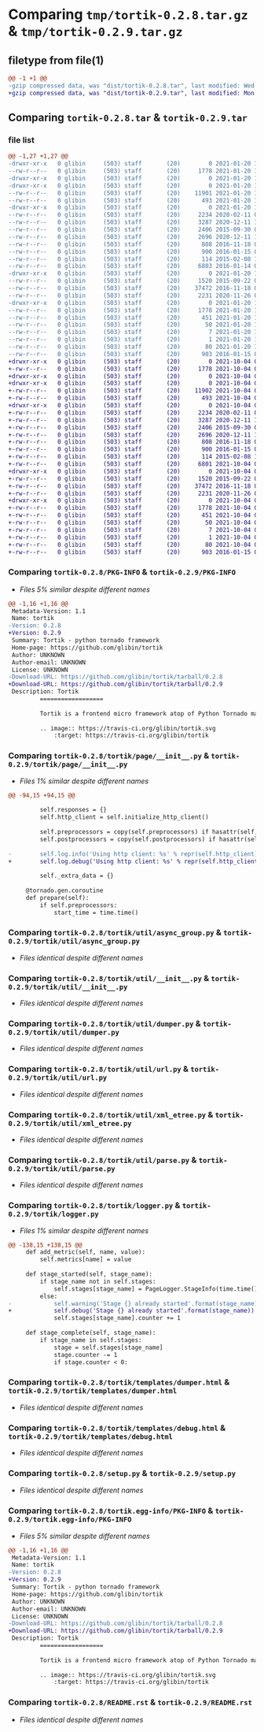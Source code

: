 # Comparing `tmp/tortik-0.2.8.tar.gz` & `tmp/tortik-0.2.9.tar.gz`

## filetype from file(1)

```diff
@@ -1 +1 @@
-gzip compressed data, was "dist/tortik-0.2.8.tar", last modified: Wed Jan 20 12:29:07 2021, max compression
+gzip compressed data, was "dist/tortik-0.2.9.tar", last modified: Mon Oct  4 08:51:11 2021, max compression
```

## Comparing `tortik-0.2.8.tar` & `tortik-0.2.9.tar`

### file list

```diff
@@ -1,27 +1,27 @@
-drwxr-xr-x   0 glibin     (503) staff       (20)        0 2021-01-20 12:29:07.000000 tortik-0.2.8/
--rw-r--r--   0 glibin     (503) staff       (20)     1778 2021-01-20 12:29:07.000000 tortik-0.2.8/PKG-INFO
-drwxr-xr-x   0 glibin     (503) staff       (20)        0 2021-01-20 12:29:07.000000 tortik-0.2.8/tortik/
-drwxr-xr-x   0 glibin     (503) staff       (20)        0 2021-01-20 12:29:07.000000 tortik-0.2.8/tortik/page/
--rw-r--r--   0 glibin     (503) staff       (20)    11901 2021-01-20 12:25:50.000000 tortik-0.2.8/tortik/page/__init__.py
--rw-r--r--   0 glibin     (503) staff       (20)      493 2021-01-20 12:26:27.000000 tortik-0.2.8/tortik/version.py
-drwxr-xr-x   0 glibin     (503) staff       (20)        0 2021-01-20 12:29:07.000000 tortik-0.2.8/tortik/util/
--rw-r--r--   0 glibin     (503) staff       (20)     2234 2020-02-11 09:45:20.000000 tortik-0.2.8/tortik/util/async_group.py
--rw-r--r--   0 glibin     (503) staff       (20)     3287 2020-12-11 10:58:16.000000 tortik-0.2.8/tortik/util/__init__.py
--rw-r--r--   0 glibin     (503) staff       (20)     2406 2015-09-30 08:49:43.000000 tortik-0.2.8/tortik/util/dumper.py
--rw-r--r--   0 glibin     (503) staff       (20)     2696 2020-12-11 10:58:16.000000 tortik-0.2.8/tortik/util/url.py
--rw-r--r--   0 glibin     (503) staff       (20)      808 2016-11-18 09:53:35.000000 tortik-0.2.8/tortik/util/xml_etree.py
--rw-r--r--   0 glibin     (503) staff       (20)      900 2016-01-15 05:45:37.000000 tortik-0.2.8/tortik/util/parse.py
--rw-r--r--   0 glibin     (503) staff       (20)      114 2015-02-08 18:29:56.000000 tortik-0.2.8/tortik/__init__.py
--rw-r--r--   0 glibin     (503) staff       (20)     6803 2016-01-14 09:27:10.000000 tortik-0.2.8/tortik/logger.py
-drwxr-xr-x   0 glibin     (503) staff       (20)        0 2021-01-20 12:29:07.000000 tortik-0.2.8/tortik/templates/
--rw-r--r--   0 glibin     (503) staff       (20)     1520 2015-09-22 06:52:57.000000 tortik-0.2.8/tortik/templates/dumper.html
--rw-r--r--   0 glibin     (503) staff       (20)    37472 2016-11-18 09:35:38.000000 tortik-0.2.8/tortik/templates/debug.html
--rw-r--r--   0 glibin     (503) staff       (20)     2231 2020-11-26 07:51:16.000000 tortik-0.2.8/setup.py
-drwxr-xr-x   0 glibin     (503) staff       (20)        0 2021-01-20 12:29:07.000000 tortik-0.2.8/tortik.egg-info/
--rw-r--r--   0 glibin     (503) staff       (20)     1778 2021-01-20 12:29:06.000000 tortik-0.2.8/tortik.egg-info/PKG-INFO
--rw-r--r--   0 glibin     (503) staff       (20)      451 2021-01-20 12:29:06.000000 tortik-0.2.8/tortik.egg-info/SOURCES.txt
--rw-r--r--   0 glibin     (503) staff       (20)       50 2021-01-20 12:29:06.000000 tortik-0.2.8/tortik.egg-info/requires.txt
--rw-r--r--   0 glibin     (503) staff       (20)        7 2021-01-20 12:29:06.000000 tortik-0.2.8/tortik.egg-info/top_level.txt
--rw-r--r--   0 glibin     (503) staff       (20)        1 2021-01-20 12:29:06.000000 tortik-0.2.8/tortik.egg-info/dependency_links.txt
--rw-r--r--   0 glibin     (503) staff       (20)       80 2021-01-20 12:29:07.000000 tortik-0.2.8/setup.cfg
--rw-r--r--   0 glibin     (503) staff       (20)      903 2016-01-15 05:56:09.000000 tortik-0.2.8/README.rst
+drwxr-xr-x   0 glibin     (503) staff       (20)        0 2021-10-04 08:51:11.000000 tortik-0.2.9/
+-rw-r--r--   0 glibin     (503) staff       (20)     1778 2021-10-04 08:51:11.000000 tortik-0.2.9/PKG-INFO
+drwxr-xr-x   0 glibin     (503) staff       (20)        0 2021-10-04 08:51:11.000000 tortik-0.2.9/tortik/
+drwxr-xr-x   0 glibin     (503) staff       (20)        0 2021-10-04 08:51:11.000000 tortik-0.2.9/tortik/page/
+-rw-r--r--   0 glibin     (503) staff       (20)    11902 2021-10-04 08:35:11.000000 tortik-0.2.9/tortik/page/__init__.py
+-rw-r--r--   0 glibin     (503) staff       (20)      493 2021-10-04 08:35:11.000000 tortik-0.2.9/tortik/version.py
+drwxr-xr-x   0 glibin     (503) staff       (20)        0 2021-10-04 08:51:11.000000 tortik-0.2.9/tortik/util/
+-rw-r--r--   0 glibin     (503) staff       (20)     2234 2020-02-11 09:45:20.000000 tortik-0.2.9/tortik/util/async_group.py
+-rw-r--r--   0 glibin     (503) staff       (20)     3287 2020-12-11 10:58:16.000000 tortik-0.2.9/tortik/util/__init__.py
+-rw-r--r--   0 glibin     (503) staff       (20)     2406 2015-09-30 08:49:43.000000 tortik-0.2.9/tortik/util/dumper.py
+-rw-r--r--   0 glibin     (503) staff       (20)     2696 2020-12-11 10:58:16.000000 tortik-0.2.9/tortik/util/url.py
+-rw-r--r--   0 glibin     (503) staff       (20)      808 2016-11-18 09:53:35.000000 tortik-0.2.9/tortik/util/xml_etree.py
+-rw-r--r--   0 glibin     (503) staff       (20)      900 2016-01-15 05:45:37.000000 tortik-0.2.9/tortik/util/parse.py
+-rw-r--r--   0 glibin     (503) staff       (20)      114 2015-02-08 18:29:56.000000 tortik-0.2.9/tortik/__init__.py
+-rw-r--r--   0 glibin     (503) staff       (20)     6801 2021-10-04 08:35:11.000000 tortik-0.2.9/tortik/logger.py
+drwxr-xr-x   0 glibin     (503) staff       (20)        0 2021-10-04 08:51:11.000000 tortik-0.2.9/tortik/templates/
+-rw-r--r--   0 glibin     (503) staff       (20)     1520 2015-09-22 06:52:57.000000 tortik-0.2.9/tortik/templates/dumper.html
+-rw-r--r--   0 glibin     (503) staff       (20)    37472 2016-11-18 09:35:38.000000 tortik-0.2.9/tortik/templates/debug.html
+-rw-r--r--   0 glibin     (503) staff       (20)     2231 2020-11-26 07:51:16.000000 tortik-0.2.9/setup.py
+drwxr-xr-x   0 glibin     (503) staff       (20)        0 2021-10-04 08:51:11.000000 tortik-0.2.9/tortik.egg-info/
+-rw-r--r--   0 glibin     (503) staff       (20)     1778 2021-10-04 08:51:11.000000 tortik-0.2.9/tortik.egg-info/PKG-INFO
+-rw-r--r--   0 glibin     (503) staff       (20)      451 2021-10-04 08:51:11.000000 tortik-0.2.9/tortik.egg-info/SOURCES.txt
+-rw-r--r--   0 glibin     (503) staff       (20)       50 2021-10-04 08:51:11.000000 tortik-0.2.9/tortik.egg-info/requires.txt
+-rw-r--r--   0 glibin     (503) staff       (20)        7 2021-10-04 08:51:11.000000 tortik-0.2.9/tortik.egg-info/top_level.txt
+-rw-r--r--   0 glibin     (503) staff       (20)        1 2021-10-04 08:51:11.000000 tortik-0.2.9/tortik.egg-info/dependency_links.txt
+-rw-r--r--   0 glibin     (503) staff       (20)       80 2021-10-04 08:51:11.000000 tortik-0.2.9/setup.cfg
+-rw-r--r--   0 glibin     (503) staff       (20)      903 2016-01-15 05:56:09.000000 tortik-0.2.9/README.rst
```

### Comparing `tortik-0.2.8/PKG-INFO` & `tortik-0.2.9/PKG-INFO`

 * *Files 5% similar despite different names*

```diff
@@ -1,16 +1,16 @@
 Metadata-Version: 1.1
 Name: tortik
-Version: 0.2.8
+Version: 0.2.9
 Summary: Tortik - python tornado framework
 Home-page: https://github.com/glibin/tortik
 Author: UNKNOWN
 Author-email: UNKNOWN
 License: UNKNOWN
-Download-URL: https://github.com/glibin/tortik/tarball/0.2.8
+Download-URL: https://github.com/glibin/tortik/tarball/0.2.9
 Description: Tortik
         ==================
         
         Tortik is a frontend micro framework atop of Python Tornado making easier to develop SOA-based applications.
         
         .. image:: https://travis-ci.org/glibin/tortik.svg
             :target: https://travis-ci.org/glibin/tortik
```

### Comparing `tortik-0.2.8/tortik/page/__init__.py` & `tortik-0.2.9/tortik/page/__init__.py`

 * *Files 1% similar despite different names*

```diff
@@ -94,15 +94,15 @@
 
         self.responses = {}
         self.http_client = self.initialize_http_client()
 
         self.preprocessors = copy(self.preprocessors) if hasattr(self, 'preprocessors') else []
         self.postprocessors = copy(self.postprocessors) if hasattr(self, 'postprocessors') else []
 
-        self.log.info('Using http client: %s' % repr(self.http_client))
+        self.log.debug('Using http client: %s' % repr(self.http_client))
 
         self._extra_data = {}
 
     @tornado.gen.coroutine
     def prepare(self):
         if self.preprocessors:
             start_time = time.time()
```

### Comparing `tortik-0.2.8/tortik/util/async_group.py` & `tortik-0.2.9/tortik/util/async_group.py`

 * *Files identical despite different names*

### Comparing `tortik-0.2.8/tortik/util/__init__.py` & `tortik-0.2.9/tortik/util/__init__.py`

 * *Files identical despite different names*

### Comparing `tortik-0.2.8/tortik/util/dumper.py` & `tortik-0.2.9/tortik/util/dumper.py`

 * *Files identical despite different names*

### Comparing `tortik-0.2.8/tortik/util/url.py` & `tortik-0.2.9/tortik/util/url.py`

 * *Files identical despite different names*

### Comparing `tortik-0.2.8/tortik/util/xml_etree.py` & `tortik-0.2.9/tortik/util/xml_etree.py`

 * *Files identical despite different names*

### Comparing `tortik-0.2.8/tortik/util/parse.py` & `tortik-0.2.9/tortik/util/parse.py`

 * *Files identical despite different names*

### Comparing `tortik-0.2.8/tortik/logger.py` & `tortik-0.2.9/tortik/logger.py`

 * *Files 1% similar despite different names*

```diff
@@ -138,15 +138,15 @@
     def add_metric(self, name, value):
         self.metrics[name] = value
 
     def stage_started(self, stage_name):
         if stage_name not in self.stages:
             self.stages[stage_name] = PageLogger.StageInfo(time.time())
         else:
-            self.warning('Stage {} already started'.format(stage_name))
+            self.debug('Stage {} already started'.format(stage_name))
             self.stages[stage_name].counter += 1
 
     def stage_complete(self, stage_name):
         if stage_name in self.stages:
             stage = self.stages[stage_name]
             stage.counter -= 1
             if stage.counter < 0:
```

### Comparing `tortik-0.2.8/tortik/templates/dumper.html` & `tortik-0.2.9/tortik/templates/dumper.html`

 * *Files identical despite different names*

### Comparing `tortik-0.2.8/tortik/templates/debug.html` & `tortik-0.2.9/tortik/templates/debug.html`

 * *Files identical despite different names*

### Comparing `tortik-0.2.8/setup.py` & `tortik-0.2.9/setup.py`

 * *Files identical despite different names*

### Comparing `tortik-0.2.8/tortik.egg-info/PKG-INFO` & `tortik-0.2.9/tortik.egg-info/PKG-INFO`

 * *Files 5% similar despite different names*

```diff
@@ -1,16 +1,16 @@
 Metadata-Version: 1.1
 Name: tortik
-Version: 0.2.8
+Version: 0.2.9
 Summary: Tortik - python tornado framework
 Home-page: https://github.com/glibin/tortik
 Author: UNKNOWN
 Author-email: UNKNOWN
 License: UNKNOWN
-Download-URL: https://github.com/glibin/tortik/tarball/0.2.8
+Download-URL: https://github.com/glibin/tortik/tarball/0.2.9
 Description: Tortik
         ==================
         
         Tortik is a frontend micro framework atop of Python Tornado making easier to develop SOA-based applications.
         
         .. image:: https://travis-ci.org/glibin/tortik.svg
             :target: https://travis-ci.org/glibin/tortik
```

### Comparing `tortik-0.2.8/README.rst` & `tortik-0.2.9/README.rst`

 * *Files identical despite different names*

